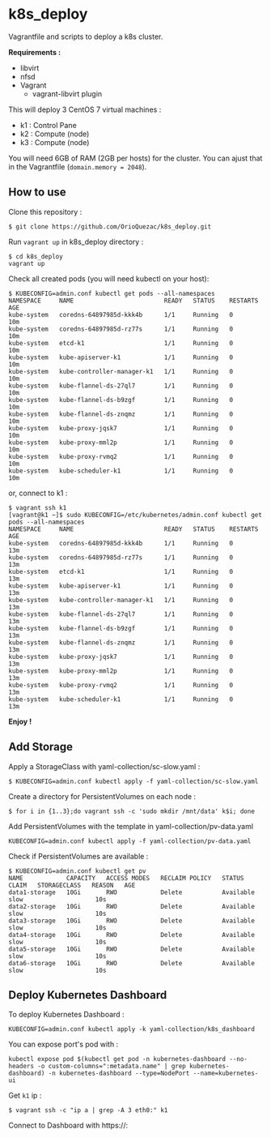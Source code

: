 # k8s_deploy

Vagrantfile and scripts to deploy a k8s cluster.

**Requirements :**
* libvirt
* nfsd
* Vagrant
  * vagrant-libvirt plugin

This will deploy 3 CentOS 7 virtual machines :
  * k1 : Control Pane
  * k2 : Compute (node)
  * k3 : Compute (node)

You will need 6GB of RAM (2GB per hosts) for the cluster. You can ajust that in
the Vagrantfile (`domain.memory = 2048`).

## How to use

Clone this repository :
```
$ git clone https://github.com/OrioQuezac/k8s_deploy.git
```

Run `vagrant up` in k8s_deploy directory :
```
$ cd k8s_deploy
vagrant up
```

Check all created pods (you will need kubectl on your host):
```
$ KUBECONFIG=admin.conf kubectl get pods --all-namespaces
NAMESPACE     NAME                         READY   STATUS    RESTARTS   AGE
kube-system   coredns-64897985d-kkk4b      1/1     Running   0          10m
kube-system   coredns-64897985d-rz77s      1/1     Running   0          10m
kube-system   etcd-k1                      1/1     Running   0          10m
kube-system   kube-apiserver-k1            1/1     Running   0          10m
kube-system   kube-controller-manager-k1   1/1     Running   0          10m
kube-system   kube-flannel-ds-27ql7        1/1     Running   0          10m
kube-system   kube-flannel-ds-b9zgf        1/1     Running   0          10m
kube-system   kube-flannel-ds-znqmz        1/1     Running   0          10m
kube-system   kube-proxy-jqsk7             1/1     Running   0          10m
kube-system   kube-proxy-mml2p             1/1     Running   0          10m
kube-system   kube-proxy-rvmq2             1/1     Running   0          10m
kube-system   kube-scheduler-k1            1/1     Running   0          10m
```

or, connect to k1 :
```
$ vagrant ssh k1
[vagrant@k1 ~]$ sudo KUBECONFIG=/etc/kubernetes/admin.conf kubectl get pods --all-namespaces
NAMESPACE     NAME                         READY   STATUS    RESTARTS   AGE
kube-system   coredns-64897985d-kkk4b      1/1     Running   0          13m
kube-system   coredns-64897985d-rz77s      1/1     Running   0          13m
kube-system   etcd-k1                      1/1     Running   0          13m
kube-system   kube-apiserver-k1            1/1     Running   0          13m
kube-system   kube-controller-manager-k1   1/1     Running   0          13m
kube-system   kube-flannel-ds-27ql7        1/1     Running   0          13m
kube-system   kube-flannel-ds-b9zgf        1/1     Running   0          13m
kube-system   kube-flannel-ds-znqmz        1/1     Running   0          13m
kube-system   kube-proxy-jqsk7             1/1     Running   0          13m
kube-system   kube-proxy-mml2p             1/1     Running   0          13m
kube-system   kube-proxy-rvmq2             1/1     Running   0          13m
kube-system   kube-scheduler-k1            1/1     Running   0          13m
```

**Enjoy !**

## Add Storage

Apply a StorageClass with yaml-collection/sc-slow.yaml :
```
$ KUBECONFIG=admin.conf kubectl apply -f yaml-collection/sc-slow.yaml
```

Create a directory for PersistentVolumes on each node :
```
$ for i in {1..3};do vagrant ssh -c 'sudo mkdir /mnt/data' k$i; done
```

Add PersistentVolumes with the template in yaml-collection/pv-data.yaml
```
KUBECONFIG=admin.conf kubectl apply -f yaml-collection/pv-data.yaml
```

Check if PersistentVolumes are available :
```
$ KUBECONFIG=admin.conf kubectl get pv
NAME            CAPACITY   ACCESS MODES   RECLAIM POLICY   STATUS      CLAIM   STORAGECLASS   REASON   AGE
data1-storage   10Gi       RWO            Delete           Available           slow                    10s
data2-storage   10Gi       RWO            Delete           Available           slow                    10s
data3-storage   10Gi       RWO            Delete           Available           slow                    10s
data4-storage   10Gi       RWO            Delete           Available           slow                    10s
data5-storage   10Gi       RWO            Delete           Available           slow                    10s
data6-storage   10Gi       RWO            Delete           Available           slow                    10s
```

## Deploy Kubernetes Dashboard

To deploy Kubernetes Dashboard :
```
KUBECONFIG=admin.conf kubectl apply -k yaml-collection/k8s_dashboard
```

You can expose port's pod with :
```
kubectl expose pod $(kubectl get pod -n kubernetes-dashboard --no-headers -o custom-columns=":metadata.name" | grep kubernetes-dashboard) -n kubernetes-dashboard --type=NodePort --name=kubernetes-ui
```

Get `k1` ip :
```
$ vagrant ssh -c "ip a | grep -A 3 eth0:" k1
```

Connect to Dashboard with https://<ip-k1>:<exposed-port>

